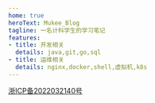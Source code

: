 ```yaml
---
home: true
heroText: Mukee_Blog
tagline: 一名计科学生的学习笔记
features:
- title: 开发相关
  details: java,git,go,sql
- title: 运维相关
  details: nginx,docker,shell,虚拟机,k8s
---
```

[浙ICP备2022032140号](https://beian.miit.gov.cn/)